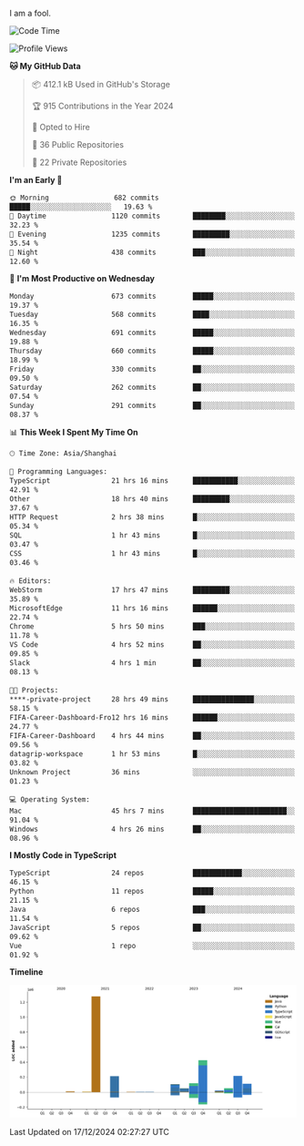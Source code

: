 I am a fool.

<!--START_SECTION:waka-->
![Code Time](http://img.shields.io/badge/Code%20Time-2%2C275%20hrs%2036%20mins-blue)

![Profile Views](http://img.shields.io/badge/Profile%20Views-4-blue)

**🐱 My GitHub Data** 

> 📦 412.1 kB Used in GitHub's Storage 
 > 
> 🏆 915 Contributions in the Year 2024
 > 
> 💼 Opted to Hire
 > 
> 📜 36 Public Repositories 
 > 
> 🔑 22 Private Repositories 
 > 
**I'm an Early 🐤** 

```text
🌞 Morning                682 commits         █████░░░░░░░░░░░░░░░░░░░░   19.63 % 
🌆 Daytime                1120 commits        ████████░░░░░░░░░░░░░░░░░   32.23 % 
🌃 Evening                1235 commits        █████████░░░░░░░░░░░░░░░░   35.54 % 
🌙 Night                  438 commits         ███░░░░░░░░░░░░░░░░░░░░░░   12.60 % 
```
📅 **I'm Most Productive on Wednesday** 

```text
Monday                   673 commits         █████░░░░░░░░░░░░░░░░░░░░   19.37 % 
Tuesday                  568 commits         ████░░░░░░░░░░░░░░░░░░░░░   16.35 % 
Wednesday                691 commits         █████░░░░░░░░░░░░░░░░░░░░   19.88 % 
Thursday                 660 commits         █████░░░░░░░░░░░░░░░░░░░░   18.99 % 
Friday                   330 commits         ██░░░░░░░░░░░░░░░░░░░░░░░   09.50 % 
Saturday                 262 commits         ██░░░░░░░░░░░░░░░░░░░░░░░   07.54 % 
Sunday                   291 commits         ██░░░░░░░░░░░░░░░░░░░░░░░   08.37 % 
```


📊 **This Week I Spent My Time On** 

```text
🕑︎ Time Zone: Asia/Shanghai

💬 Programming Languages: 
TypeScript               21 hrs 16 mins      ███████████░░░░░░░░░░░░░░   42.91 % 
Other                    18 hrs 40 mins      █████████░░░░░░░░░░░░░░░░   37.67 % 
HTTP Request             2 hrs 38 mins       █░░░░░░░░░░░░░░░░░░░░░░░░   05.34 % 
SQL                      1 hr 43 mins        █░░░░░░░░░░░░░░░░░░░░░░░░   03.47 % 
CSS                      1 hr 43 mins        █░░░░░░░░░░░░░░░░░░░░░░░░   03.46 % 

🔥 Editors: 
WebStorm                 17 hrs 47 mins      █████████░░░░░░░░░░░░░░░░   35.89 % 
MicrosoftEdge            11 hrs 16 mins      ██████░░░░░░░░░░░░░░░░░░░   22.74 % 
Chrome                   5 hrs 50 mins       ███░░░░░░░░░░░░░░░░░░░░░░   11.78 % 
VS Code                  4 hrs 52 mins       ██░░░░░░░░░░░░░░░░░░░░░░░   09.85 % 
Slack                    4 hrs 1 min         ██░░░░░░░░░░░░░░░░░░░░░░░   08.13 % 

🐱‍💻 Projects: 
****-private-project     28 hrs 49 mins      ███████████████░░░░░░░░░░   58.15 % 
FIFA-Career-Dashboard-Fro12 hrs 16 mins      ██████░░░░░░░░░░░░░░░░░░░   24.77 % 
FIFA-Career-Dashboard    4 hrs 44 mins       ██░░░░░░░░░░░░░░░░░░░░░░░   09.56 % 
datagrip-workspace       1 hr 53 mins        █░░░░░░░░░░░░░░░░░░░░░░░░   03.82 % 
Unknown Project          36 mins             ░░░░░░░░░░░░░░░░░░░░░░░░░   01.23 % 

💻 Operating System: 
Mac                      45 hrs 7 mins       ███████████████████████░░   91.04 % 
Windows                  4 hrs 26 mins       ██░░░░░░░░░░░░░░░░░░░░░░░   08.96 % 
```

**I Mostly Code in TypeScript** 

```text
TypeScript               24 repos            ████████████░░░░░░░░░░░░░   46.15 % 
Python                   11 repos            █████░░░░░░░░░░░░░░░░░░░░   21.15 % 
Java                     6 repos             ███░░░░░░░░░░░░░░░░░░░░░░   11.54 % 
JavaScript               5 repos             ██░░░░░░░░░░░░░░░░░░░░░░░   09.62 % 
Vue                      1 repo              ░░░░░░░░░░░░░░░░░░░░░░░░░   01.92 % 
```



**Timeline**

![Lines of Code chart](https://raw.githubusercontent.com/VeejaLiu/VeejaLiu/master/assets/bar_graph.png)


 Last Updated on 17/12/2024 02:27:27 UTC
<!--END_SECTION:waka-->
